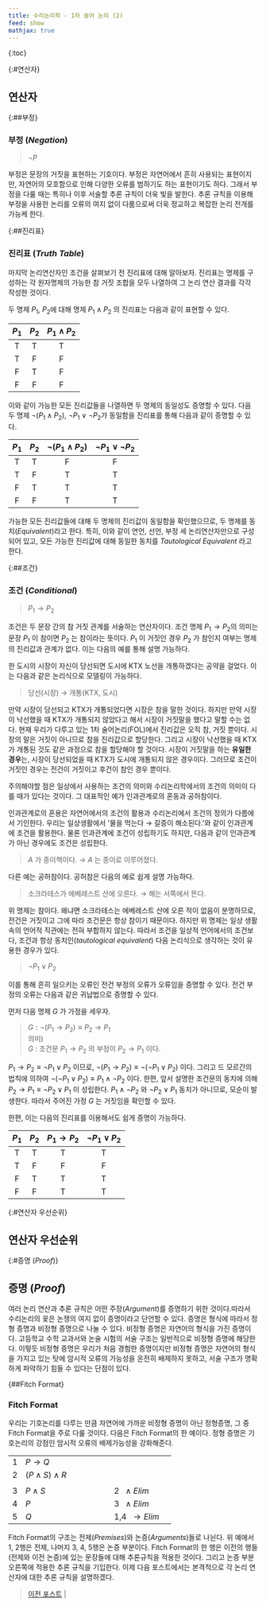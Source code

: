 ```yaml
---
title: 수리논리학 - 1차 술어 논리 (2)
feed: show
mathjax: true
---
```


{:toc}

{:#연산자}
## 연산자

{:##부정}
### 부정 (_Negation_)
> $\neg P$

부정은 문장의 거짓을 표현하는 기호이다. 부정은 자연어에서 흔히 사용되는 표현이지만, 자연어의 모호함으로 인해 다양한 오류를 범하기도 하는 표현이기도 하다. 그래서 부정을 다룰 때는 특히나 이후 서술할 추론 규칙이 더욱 빛을 발한다. 추론 규칙을 이용해 부정을 사용한 논리를 오류의 여지 없이 다룸으로써 더욱 정교하고 복잡한 논리 전개를 가능케 한다.

{:##진리표}
### 진리표 (_Truth Table_)
마지막 논리연산자인 조건을 살펴보기 전 진리표에 대해 알아보자. 진리표는 명제를 구성하는 각 원자명제의 가능한 참 거짓 조합을 모두 나열하여 그 논리 연산 결과를 각각 작성한 것이다.

두 명제 $P_1$, $P_2$에 대해 명제 $P_1 \land P_2$ 의 진리표는 다음과 같이 표현할 수 있다.

|$P_1$|$P_2$|$P_1 \land P_2$|
|:-:|:-:|:-:|
|T|T|T|
|T|F|F|
|F|T|F|
|F|F|F|

이와 같이 가능한 모든 진리값들을 나열하면 두 명제의 동일성도 증명할 수 있다. 다음 두 명제 $\neg (P_1 \land P_2)$, $\neg P_1 \lor \neg P_2$가 동일함을 진리표를 통해 다음과 같이 증명할 수 있다.

|$P_1$|$P_2$|$\neg (P_1 \land P_2)$|$\neg P_1 \lor \neg P_2$|
|:-:|:-:|:-:|:-:|
|T|T|F|F|
|T|F|T|T|
|F|T|T|T|
|F|F|T|T|

가능한 모든 진리값들에 대해 두 명제의 진리값이 동일함을 확인했으므로, 두 명제를 동치(_Equivalent_)라고 한다. 특히, 이와 같이 연언, 선언, 부정 세 논리연산자만으로 구성되어 있고, 모든 가능한 진리값에 대해 동일한 동치를 _Tautological Equivalent_ 라고 한다.


{:##조건}
### 조건 (_Conditional_)
> $P_1 \rightarrow P_2$

조건은 두 문장 간의 참 거짓 관계를 서술하는 연산자이다. 조건 명제 $P_1 \rightarrow P_2$의 의미는 문장 $P_1$ 이 참이면 $P_2$ 는 참이라는 뜻이다. $P_1$ 이 거짓인 경우  $P_2$ 가 참인지 여부는 명제의 진리값과 관계가 없다. 이는 다음의 예를 통해 설명 가능하다.

한 도시의 시장이 자신이 당선되면 도시에 KTX 노선을 개통하겠다는 공약을 걸었다. 이는 다음과 같은 논리식으로 모델링이 가능하다.

> 당선(시장) $\rightarrow$ 개통(KTX, 도시)

만약 시장이 당선되고 KTX가 개통되었다면 시장은 참을 말한 것이다. 하지만 만약 시장이 낙선했을 때 KTX가 개통되지 않았다고 해서 시장이 거짓말을 했다고 말할 수는 없다. 현재 우리가 다루고 있는 1차 술어논리(FOL)에서 진리값은 오직 참, 거짓 뿐이다. 시장의 말은 거짓이 아니므로 참을 진리값으로 할당한다. 그리고 시장이 낙선했을 때 KTX가 개통된 것도 같은 과정으로 참을 할당해야 할 것이다. 시장이 거짓말을 하는 **유일한 경우**는, 시장이 당선되었을 때 KTX가 도시에 개통되지 않은 경우이다. 그러므로 조건이 거짓인 경우는 전건이 거짓이고 후건이 참인 경우 뿐이다.

주의해야할 점은 일상에서 사용하는 조건의 의미와 수리논리학에서의 조건의 의미이 다를 때가 있다는 것이다. 그 대표적인 예가 인과관계로의 혼동과 공허참이다.

인과관계로의 혼용은 자연어에서의 조건의 활용과 수리논리에서 조건의 정의가 다름에서 기인한다. 우리는 일상생활에서 '물을 먹는다 $\rightarrow$ 갈증이 해소된다.'와 같이 인과관계에 조건을 활용한다. 물론 인과관계에 조건이 성립하기도 하지만, 다음과 같이 인과관계가 아닌 경우에도 조건은 성립한다. 

> $A$ 가 종이책이다. $\rightarrow$ $A$ 는 종이로 이루어졌다.

다른 예는 공허참이다. 공허참은 다음의 예로 쉽게 설명 가능하다.

> 소크라테스가 에베레스트 산에 오른다. $\rightarrow$ 해는 서쪽에서 뜬다.

위 명제는 참이다. 왜냐면 소크라테스는 에베레스트 산에 오른 적이 없음이 분명하므로, 전건은 거짓이고 그에 따라 조건문은 항상 참이기 때문이다. 하지만 위 명제는 일상 생활 속의 언어적 직관에는 전혀 부합하지 않는다. 따라서 조건을 일상적 언어에서의 조건보다, 조건과 항상 동치인(_tautological equivalent_) 다음 논리식으로 생각하는 것이 유용한 경우가 있다.

> $\neg P_1 \lor P_2$


이를 통해 흔히 일으키는 오류인 전건 부정의 오류가 오류임을 증명할 수 있다. 전건 부정의 오류는 다음과 같은 귀납법으로 증명할 수 있다.

먼저 다음 명제 $G$ 가 가정을 세우자.

> $G : \neg (P_1 \rightarrow P_2) \equiv P_2 \rightarrow P_1$ \
> 의미) \
> $G$ : 조건문 $P_1 \rightarrow P_2$ 의 부정이 $P_2 \rightarrow P_1$ 이다. 

$P_1 \rightarrow P_2 \equiv \neg P_1 \lor P_2$ 이므로, $\neg (P_1 \rightarrow P_2) \equiv \neg(\neg P_1 \lor P_2)$ 이다. 그리고 드 모르간의 법칙에 의하여 $\neg(\neg P_1 \lor P_2) \equiv P_1 \land \neg P_2$ 이다. 한편, 앞서 설명한 조건문의 동치에 의해 $P_2 \rightarrow P_1 \equiv \neg P_2 \lor P_1$ 이 성립한다. $P_1 \land \neg P_2$ 와 $\neg P_2 \lor P_1$ 동치가 아니므로, 모순이 발생한다. 따라서 주어진 가정 $G$ 는 거짓임을 확인할 수 있다.

한편, 이는 다음의 진리표를 이용해서도 쉽게 증명이 가능하다.

|$P_1$|$P_2$|$P_1 \rightarrow P_2$|$\neg P_1 \lor P_2$|
|:-:|:-:|:-:|:-:|
|T|T|T|T|
|T|F|F|F|
|F|T|T|T|
|F|F|T|T|

{:#연산자 우선순위}
## 연산자 우선순위

{:#증명 (_Proof_)}
## 증명 (_Proof_)
여러 논리 연산과 추론 규칙은 어떤 주장(_Argument_)를 증명하기 위한 것이다.따라서 수리논리의 꽃은 논쟁의 여지 없이 증명이라고 단언할 수 있다. 증명은 형식에 따라서 정형 증명과 비정형 증명으로 나눌 수 있다. 비정형 증명은 자연어의 형식을 가진 증명이다. 고등학교 수학 교과서와 논술 시험의 서술 구조는 일반적으로 비정형 증명에 해당한다. 이렇듯 비정형 증명은 우리가 처음 경험한 증명이지만 비정형 증명은 자연어의 형식을 가지고 있는 탓에 암시적 오류의 가능성을 온전히 배제하지 못하고, 서술 구조가 명확하게 파악하기 힘들 수 있다는 단점이 있다.

{##Fitch Format}
### Fitch Format
우리는 기호논리를 다루는 만큼 자연어에 가까운 비정형 증명이 아닌 정형증명, 그 중 Fitch Format을 주로 다룰 것이다. 다음은 Fitch Format의 한 예이다. 정형 증명은 기호논리의 강점인 암시적 오류의 배제가능성을 강화해준다.

| | | | | | | | | |
|-|-|-|-|-|-|-|-|-|
|1 | $P\rightarrow Q$             | | | | | | 
|2 | $(P\wedge S)\wedge R$        | | | | | | 
| | | | | | | | | |
|3 | $P\wedge S$                  | | | | | | 2 $\ \wedge Elim$
|4 | $P$                          | | | | | | 3 $\ \wedge Elim$
|5 | $Q$                          | | | | | | 1,4 $\ \rightarrow Elim$

Fitch Format의 구조는 전제(_Premises_)와 논증(_Arguments_)들로 나뉜다. 위 예에서 1, 2행은 전제, 나머지 3, 4, 5행은 논증 부분이다. Fitch Format의 한 행은 이전의 행들(전제와 이전 논증)에 있는 문장들에 대해 추론규칙을 적용한 것이다. 그리고 논증 부분 오른쪽에 적용한 추론 규칙을 기입한다. 이제 다음 포스트에서는 본격적으로 각 논리 연산자에 대한 추론 규칙을 설명하겠다.

> [이전 포스트](https://sol1archive.github.io/note/math_logic101) | 
